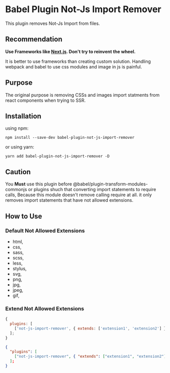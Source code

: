 # Babel Plugin Not-Js Import Remover

This plugin removes Not-Js Import from files.

## Recommendation

**Use Frameworks like [Next.js](https://github.com/vercel/next.js). Don't try to reinvent the wheel.**

It is better to use frameworks than creating custom solution. Handling webpack and babel to use css modules and image in js is painful.

## Purpose

The original purpose is removing CSSs and images import statments from react components when trying to SSR.

## Installation

using npm:

`npm install --save-dev babel-plugin-not-js-import-remover`

or using yarn:

`yarn add babel-plugin-not-js-import-remover -D`

## Caution

You **Must** use this plugin before @babel/plugin-transform-modules-commonjs or plugins shuch that converting import statements to require calls,
Because this module doesn't remove calling require at all. it only removes import statements that have not allowed extensions.

## How to Use

### Default Not Allowed Extensions

- html,
- css,
- sass,
- scss,
- less,
- stylus,
- svg,
- png,
- jpg,
- jpeg,
- gif,

### Extend Not Allowed Extensions

```javascript
{
  plugins: [
    ['not-js-import-remover', { extends: ['extension1', 'extension2'] }],
  ];
}
```

```json
{
  "plugins": [
    ["not-js-import-remover", { "extends": ["extension1", "extension2"] }],
  ];
}
```
